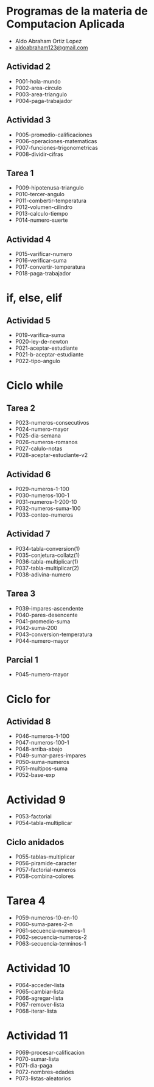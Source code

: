 # Programas de la materia de Computacion Aplicada
- Aldo Abraham Ortiz Lopez
- aldoabraham123@gmail.com

## Actividad 2
- P001-hola-mundo
- P002-area-circulo
- P003-area-triangulo
- P004-paga-trabajador

## Actividad 3
- P005-promedio-calificaciones
- P006-operaciones-matematicas
- P007-funciones-trigonometricas
- P008-dividir-cifras

## Tarea 1
- P009-hipotenusa-triangulo
- P010-tercer-angulo
- P011-combertir-temperatura
- P012-volumen-cilindro
- P013-calculo-tiempo
- P014-numero-suerte

## Actividad 4
- P015-varificar-numero
- P016-verificar-suma
- P017-convertir-temperatura
- P018-paga-trabajador
# if, else, elif
## Actividad 5
- P019-varifica-suma
- P020-ley-de-newton
- P021-aceptar-estudiante
- P021-b-aceptar-estudiante
- P022-tipo-angulo
# Ciclo while
## Tarea 2
- P023-numeros-consecutivos
- P024-numero-mayor
- P025-dia-semana
- P026-numeros-romanos
- P027-calulo-notas
- P028-aceptar-estudiante-v2

## Actividad 6
- P029-numeros-1-100
- P030-numeros-100-1
- P031-numeros-1-200-10
- P032-numeros-suma-100
- P033-conteo-numeros

## Actividad 7
- P034-tabla-conversion(1)
- P035-conjetura-collatz(1)
- P036-tabla-multiplicar(1)
- P037-tabla-multiplicar(2)
- P038-adivina-numero

## Tarea 3
- P039-impares-ascendente
- P040-pares-desencente
- P041-promedio-suma
- P042-suma-200
- P043-conversion-temperatura
- P044-numero-mayor

## Parcial 1
- P045-numero-mayor

# Ciclo for
## Actividad 8
- P046-numeros-1-100
- P047-numeros-100-1
- P048-arriba-abajo
- P049-sumar-pares-impares
- P050-suma-numeros
- P051-multipos-suma
- P052-base-exp

# Actividad 9
- P053-factorial
- P054-tabla-multiplicar
## Ciclo anidados
- P055-tablas-multiplicar 
- P056-piramide-caracter
- P057-factorial-numeros
- P058-combina-colores

# Tarea 4
- P059-numeros-10-en-10
- P060-suma-pares-2-n
- P061-secuencia-numeros-1
- P062-secuencia-numeros-2
- P063-secuencia-terminos-1

# Actividad 10
- P064-acceder-lista
- P065-cambiar-lista
- P066-agregar-lista
- P067-remover-lista
- P068-iterar-lista

# Actividad 11
- P069-procesar-calificacion
- P070-sumar-lista
- P071-dia-paga
- P072-nombres-edades
- P073-listas-aleatorios

